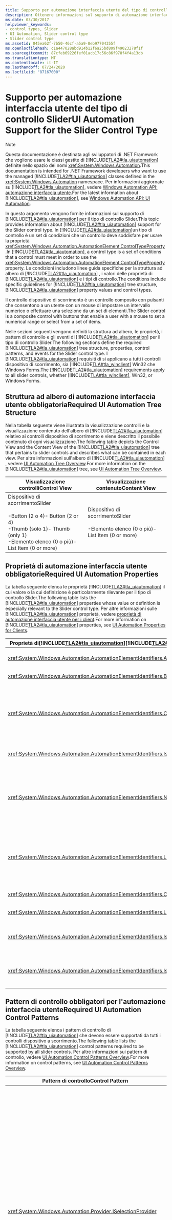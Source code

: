 ```yaml
---
title: Supporto per automazione interfaccia utente del tipo di controllo Slider
description: Ottenere informazioni sul supporto di automazione interfaccia utente per il tipo di controllo Slider. Informazioni sulla struttura ad albero, le proprietà, i pattern di controllo e gli eventi di richiesti.
ms.date: 03/30/2017
helpviewer_keywords:
- control types, Slider
- UI Automation, Slider control type
- Slider control type
ms.assetid: 045ea62f-7b50-46cf-a5a9-8eb97704355f
ms.openlocfilehash: c1a447028abd914b12f6a25bd809f49023278f1f
ms.sourcegitcommit: 87cfeb69226fef01acb17c56c86f978f4f4a13db
ms.translationtype: MT
ms.contentlocale: it-IT
ms.lasthandoff: 07/24/2020
ms.locfileid: "87167000"
---
```

# <a name="ui-automation-support-for-the-slider-control-type"></a><span data-ttu-id="12e19-104">Supporto per automazione interfaccia utente del tipo di controllo Slider</span><span class="sxs-lookup"><span data-stu-id="12e19-104">UI Automation Support for the Slider Control Type</span></span>
> [!NOTE]
> <span data-ttu-id="12e19-105">Questa documentazione è destinata agli sviluppatori di .NET Framework che vogliono usare le classi gestite di [!INCLUDE[TLA2#tla_uiautomation](../../../includes/tla2sharptla-uiautomation-md.md)] definite nello spazio dei nomi <xref:System.Windows.Automation>.</span><span class="sxs-lookup"><span data-stu-id="12e19-105">This documentation is intended for .NET Framework developers who want to use the managed [!INCLUDE[TLA2#tla_uiautomation](../../../includes/tla2sharptla-uiautomation-md.md)] classes defined in the <xref:System.Windows.Automation> namespace.</span></span> <span data-ttu-id="12e19-106">Per informazioni aggiornate su [!INCLUDE[TLA2#tla_uiautomation](../../../includes/tla2sharptla-uiautomation-md.md)], vedere [Windows Automation API: automazione interfaccia utente](/windows/win32/winauto/entry-uiauto-win32).</span><span class="sxs-lookup"><span data-stu-id="12e19-106">For the latest information about [!INCLUDE[TLA2#tla_uiautomation](../../../includes/tla2sharptla-uiautomation-md.md)], see [Windows Automation API: UI Automation](/windows/win32/winauto/entry-uiauto-win32).</span></span>  
  
 <span data-ttu-id="12e19-107">In questo argomento vengono fornite informazioni sul supporto di [!INCLUDE[TLA2#tla_uiautomation](../../../includes/tla2sharptla-uiautomation-md.md)] per il tipo di controllo Slider.</span><span class="sxs-lookup"><span data-stu-id="12e19-107">This topic provides information about [!INCLUDE[TLA2#tla_uiautomation](../../../includes/tla2sharptla-uiautomation-md.md)] support for the Slider control type.</span></span> <span data-ttu-id="12e19-108">In [!INCLUDE[TLA2#tla_uiautomation](../../../includes/tla2sharptla-uiautomation-md.md)]un tipo di controllo è un set di condizioni che un controllo deve soddisfare per usare la proprietà <xref:System.Windows.Automation.AutomationElement.ControlTypeProperty> .</span><span class="sxs-lookup"><span data-stu-id="12e19-108">In [!INCLUDE[TLA2#tla_uiautomation](../../../includes/tla2sharptla-uiautomation-md.md)], a control type is a set of conditions that a control must meet in order to use the <xref:System.Windows.Automation.AutomationElement.ControlTypeProperty> property.</span></span> <span data-ttu-id="12e19-109">Le condizioni includono linee guida specifiche per la struttura ad albero di [!INCLUDE[TLA2#tla_uiautomation](../../../includes/tla2sharptla-uiautomation-md.md)] , i valori delle proprietà di [!INCLUDE[TLA2#tla_uiautomation](../../../includes/tla2sharptla-uiautomation-md.md)] e i tipi di controllo.</span><span class="sxs-lookup"><span data-stu-id="12e19-109">The conditions include specific guidelines for [!INCLUDE[TLA2#tla_uiautomation](../../../includes/tla2sharptla-uiautomation-md.md)] tree structure, [!INCLUDE[TLA2#tla_uiautomation](../../../includes/tla2sharptla-uiautomation-md.md)] property values and control types.</span></span>  
  
 <span data-ttu-id="12e19-110">Il controllo dispositivo di scorrimento è un controllo composito con pulsanti che consentono a un utente con un mouse di impostare un intervallo numerico o effettuare una selezione da un set di elementi.</span><span class="sxs-lookup"><span data-stu-id="12e19-110">The Slider control is a composite control with buttons that enable a user with a mouse to set a numerical range or select from a set of items.</span></span>  
  
 <span data-ttu-id="12e19-111">Nelle sezioni seguenti vengono definiti la struttura ad albero, le proprietà, i pattern di controllo e gli eventi di [!INCLUDE[TLA2#tla_uiautomation](../../../includes/tla2sharptla-uiautomation-md.md)] per il tipo di controllo Slider.</span><span class="sxs-lookup"><span data-stu-id="12e19-111">The following sections define the required [!INCLUDE[TLA2#tla_uiautomation](../../../includes/tla2sharptla-uiautomation-md.md)] tree structure, properties, control patterns, and events for the Slider control type.</span></span> <span data-ttu-id="12e19-112">I [!INCLUDE[TLA2#tla_uiautomation](../../../includes/tla2sharptla-uiautomation-md.md)] requisiti di si applicano a tutti i controlli dispositivo di scorrimento, sia [!INCLUDE[TLA#tla_winclient](../../../includes/tlasharptla-winclient-md.md)] Win32 che Windows Forms.</span><span class="sxs-lookup"><span data-stu-id="12e19-112">The [!INCLUDE[TLA2#tla_uiautomation](../../../includes/tla2sharptla-uiautomation-md.md)] requirements apply to all slider controls, whether [!INCLUDE[TLA#tla_winclient](../../../includes/tlasharptla-winclient-md.md)], Win32, or Windows Forms.</span></span>  
  
<a name="Required_UI_Automation_Tree_Structure"></a>
## <a name="required-ui-automation-tree-structure"></a><span data-ttu-id="12e19-113">Struttura ad albero di automazione interfaccia utente obbligatoria</span><span class="sxs-lookup"><span data-stu-id="12e19-113">Required UI Automation Tree Structure</span></span>  
 <span data-ttu-id="12e19-114">Nella tabella seguente viene illustrata la visualizzazione controlli e la visualizzazione contenuto dell'albero di [!INCLUDE[TLA2#tla_uiautomation](../../../includes/tla2sharptla-uiautomation-md.md)] relativo ai controlli dispositivo di scorrimento e viene descritto il possibile contenuto di ogni visualizzazione.</span><span class="sxs-lookup"><span data-stu-id="12e19-114">The following table depicts the Control View and the Content View of the [!INCLUDE[TLA2#tla_uiautomation](../../../includes/tla2sharptla-uiautomation-md.md)] tree that pertains to slider controls and describes what can be contained in each view.</span></span> <span data-ttu-id="12e19-115">Per altre informazioni sull'albero di [!INCLUDE[TLA2#tla_uiautomation](../../../includes/tla2sharptla-uiautomation-md.md)] , vedere [UI Automation Tree Overview](ui-automation-tree-overview.md).</span><span class="sxs-lookup"><span data-stu-id="12e19-115">For more information on the [!INCLUDE[TLA2#tla_uiautomation](../../../includes/tla2sharptla-uiautomation-md.md)] tree, see [UI Automation Tree Overview](ui-automation-tree-overview.md).</span></span>  
  
|<span data-ttu-id="12e19-116">Visualizzazione controlli</span><span class="sxs-lookup"><span data-stu-id="12e19-116">Control View</span></span>|<span data-ttu-id="12e19-117">Visualizzazione contenuto</span><span class="sxs-lookup"><span data-stu-id="12e19-117">Content View</span></span>|  
|------------------|------------------|  
|<span data-ttu-id="12e19-118">Dispositivo di scorrimento</span><span class="sxs-lookup"><span data-stu-id="12e19-118">Slider</span></span><br /><br /> <span data-ttu-id="12e19-119">-Button (2 o 4)</span><span class="sxs-lookup"><span data-stu-id="12e19-119">-   Button (2 or 4)</span></span><br /><span data-ttu-id="12e19-120">-Thumb (solo 1)</span><span class="sxs-lookup"><span data-stu-id="12e19-120">-   Thumb (only 1)</span></span><br /><span data-ttu-id="12e19-121">-Elemento elenco (0 o più)</span><span class="sxs-lookup"><span data-stu-id="12e19-121">-   List Item (0 or more)</span></span>|<span data-ttu-id="12e19-122">Dispositivo di scorrimento</span><span class="sxs-lookup"><span data-stu-id="12e19-122">Slider</span></span><br /><br /> <span data-ttu-id="12e19-123">-Elemento elenco (0 o più)</span><span class="sxs-lookup"><span data-stu-id="12e19-123">-   List Item (0 or more)</span></span>|  
  
<a name="Required_UI_Automation_Properties"></a>
## <a name="required-ui-automation-properties"></a><span data-ttu-id="12e19-124">Proprietà di automazione interfaccia utente obbligatorie</span><span class="sxs-lookup"><span data-stu-id="12e19-124">Required UI Automation Properties</span></span>  
 <span data-ttu-id="12e19-125">La tabella seguente elenca le proprietà [!INCLUDE[TLA2#tla_uiautomation](../../../includes/tla2sharptla-uiautomation-md.md)] il cui valore o la cui definizione è particolarmente rilevante per il tipo di controllo Slider.</span><span class="sxs-lookup"><span data-stu-id="12e19-125">The following table lists the [!INCLUDE[TLA2#tla_uiautomation](../../../includes/tla2sharptla-uiautomation-md.md)] properties whose value or definition is especially relevant to the Slider control type.</span></span> <span data-ttu-id="12e19-126">Per altre informazioni sulle [!INCLUDE[TLA2#tla_uiautomation](../../../includes/tla2sharptla-uiautomation-md.md)] proprietà, vedere [proprietà di automazione interfaccia utente per i client](ui-automation-properties-for-clients.md).</span><span class="sxs-lookup"><span data-stu-id="12e19-126">For more information on [!INCLUDE[TLA2#tla_uiautomation](../../../includes/tla2sharptla-uiautomation-md.md)] properties, see [UI Automation Properties for Clients](ui-automation-properties-for-clients.md).</span></span>  
  
|<span data-ttu-id="12e19-127">Proprietà di[!INCLUDE[TLA2#tla_uiautomation](../../../includes/tla2sharptla-uiautomation-md.md)]</span><span class="sxs-lookup"><span data-stu-id="12e19-127">[!INCLUDE[TLA2#tla_uiautomation](../../../includes/tla2sharptla-uiautomation-md.md)] Property</span></span>|<span data-ttu-id="12e19-128">Valore</span><span class="sxs-lookup"><span data-stu-id="12e19-128">Value</span></span>|<span data-ttu-id="12e19-129">Note</span><span class="sxs-lookup"><span data-stu-id="12e19-129">Notes</span></span>|  
|------------------------------------------------------------------------------------|-----------|-----------|  
|<xref:System.Windows.Automation.AutomationElementIdentifiers.AutomationIdProperty>|<span data-ttu-id="12e19-130">Vedere le note.</span><span class="sxs-lookup"><span data-stu-id="12e19-130">See notes.</span></span>|<span data-ttu-id="12e19-131">Il valore di questa proprietà deve essere univoco in tutti i controlli in un'applicazione.</span><span class="sxs-lookup"><span data-stu-id="12e19-131">The value of this property needs to be unique across all controls in an application.</span></span>|  
|<xref:System.Windows.Automation.AutomationElementIdentifiers.BoundingRectangleProperty>|<span data-ttu-id="12e19-132">Vedere le note.</span><span class="sxs-lookup"><span data-stu-id="12e19-132">See notes.</span></span>|<span data-ttu-id="12e19-133">Il rettangolo più esterno che contiene l'intero controllo.</span><span class="sxs-lookup"><span data-stu-id="12e19-133">The outermost rectangle that contains the whole control.</span></span>|  
|<xref:System.Windows.Automation.AutomationElementIdentifiers.ClickablePointProperty>|<span data-ttu-id="12e19-134">Vedere le note</span><span class="sxs-lookup"><span data-stu-id="12e19-134">See notes</span></span>|<span data-ttu-id="12e19-135">La maggior parte dei controlli dispositivo di scorrimento deve generare l'eccezione <xref:System.Windows.Automation.NoClickablePointException> perché l'intero rettangolo di delimitazione del controllo dispositivo di scorrimento è occupato da controlli figlio.</span><span class="sxs-lookup"><span data-stu-id="12e19-135">The majority of slider controls must raise the <xref:System.Windows.Automation.NoClickablePointException> because the entire bounding rectangle of the slider control is occupied by child controls.</span></span>|  
|<xref:System.Windows.Automation.AutomationElementIdentifiers.IsKeyboardFocusableProperty>|<span data-ttu-id="12e19-136">Vedere le note.</span><span class="sxs-lookup"><span data-stu-id="12e19-136">See notes.</span></span>|<span data-ttu-id="12e19-137">Se il controllo può ricevere lo stato attivo, deve supportare questa proprietà.</span><span class="sxs-lookup"><span data-stu-id="12e19-137">If the control can receive keyboard focus, it must support this property.</span></span>|  
|<xref:System.Windows.Automation.AutomationElementIdentifiers.NameProperty>|<span data-ttu-id="12e19-138">Vedere le note.</span><span class="sxs-lookup"><span data-stu-id="12e19-138">See notes.</span></span>|<span data-ttu-id="12e19-139">Il nome del controllo di modifica viene in genere generato da un'etichetta di testo statico.</span><span class="sxs-lookup"><span data-stu-id="12e19-139">The name of the edit control is typically generated from a static text label.</span></span> <span data-ttu-id="12e19-140">Se non è presente alcuna etichetta di testo statico, un valore di proprietà per `Name` deve essere assegnato dallo sviluppatore dell'applicazione.</span><span class="sxs-lookup"><span data-stu-id="12e19-140">If there is not a static text label, a property value for `Name` must be assigned by the application developer.</span></span> <span data-ttu-id="12e19-141">La proprietà `Name` non deve mai includere il contenuto testuale del controllo di modifica.</span><span class="sxs-lookup"><span data-stu-id="12e19-141">The `Name` property should never contain the textual contents of the edit control.</span></span>|  
|<xref:System.Windows.Automation.AutomationElementIdentifiers.LabeledByProperty>|<span data-ttu-id="12e19-142">Vedere le note.</span><span class="sxs-lookup"><span data-stu-id="12e19-142">See notes.</span></span>|<span data-ttu-id="12e19-143">Se è presente un'etichetta di testo statico associata al controllo, questa proprietà deve esporre un riferimento a tale controllo.</span><span class="sxs-lookup"><span data-stu-id="12e19-143">If there is a static text label associated with the control, then this property must expose a reference to that control.</span></span> <span data-ttu-id="12e19-144">Se il controllo testo è un sottocomponente di un altro controllo, non avrà una proprietà `LabeledBy` impostata.</span><span class="sxs-lookup"><span data-stu-id="12e19-144">If the text control is a subcomponent of another control, it will not have a `LabeledBy` property set.</span></span>|  
|<xref:System.Windows.Automation.AutomationElementIdentifiers.ControlTypeProperty>|<span data-ttu-id="12e19-145">Dispositivo di scorrimento</span><span class="sxs-lookup"><span data-stu-id="12e19-145">Slider</span></span>|<span data-ttu-id="12e19-146">Questo valore è uguale per tutti i framework dell' [!INCLUDE[TLA2#tla_ui](../../../includes/tla2sharptla-ui-md.md)] .</span><span class="sxs-lookup"><span data-stu-id="12e19-146">This value is the same for all [!INCLUDE[TLA2#tla_ui](../../../includes/tla2sharptla-ui-md.md)] frameworks.</span></span>|  
|<xref:System.Windows.Automation.AutomationElementIdentifiers.LocalizedControlTypeProperty>|<span data-ttu-id="12e19-147">"slider"</span><span class="sxs-lookup"><span data-stu-id="12e19-147">"slider"</span></span>|<span data-ttu-id="12e19-148">Stringa localizzata corrispondente al tipo di controllo Edit.</span><span class="sxs-lookup"><span data-stu-id="12e19-148">Localized string corresponding to the Edit Control Type.</span></span>|  
|<xref:System.Windows.Automation.AutomationElementIdentifiers.IsContentElementProperty>|<span data-ttu-id="12e19-149">True</span><span class="sxs-lookup"><span data-stu-id="12e19-149">True</span></span>|<span data-ttu-id="12e19-150">Il controllo di modifica viene sempre incluso nella visualizzazione contenuto dell'albero di [!INCLUDE[TLA2#tla_uiautomation](../../../includes/tla2sharptla-uiautomation-md.md)] .</span><span class="sxs-lookup"><span data-stu-id="12e19-150">The edit control is always included in the content view of the [!INCLUDE[TLA2#tla_uiautomation](../../../includes/tla2sharptla-uiautomation-md.md)] tree.</span></span>|  
|<xref:System.Windows.Automation.AutomationElementIdentifiers.IsControlElementProperty>|<span data-ttu-id="12e19-151">True</span><span class="sxs-lookup"><span data-stu-id="12e19-151">True</span></span>|<span data-ttu-id="12e19-152">Il controllo di modifica viene sempre incluso nella visualizzazione controlli dell'albero di [!INCLUDE[TLA2#tla_uiautomation](../../../includes/tla2sharptla-uiautomation-md.md)] .</span><span class="sxs-lookup"><span data-stu-id="12e19-152">The edit control is always included in the control view of the [!INCLUDE[TLA2#tla_uiautomation](../../../includes/tla2sharptla-uiautomation-md.md)] tree.</span></span>|  
  
<a name="Required_UI_Automation_Control_Patterns"></a>
## <a name="required-ui-automation-control-patterns"></a><span data-ttu-id="12e19-153">Pattern di controllo obbligatori per l'automazione interfaccia utente</span><span class="sxs-lookup"><span data-stu-id="12e19-153">Required UI Automation Control Patterns</span></span>  
 <span data-ttu-id="12e19-154">La tabella seguente elenca i pattern di controllo di [!INCLUDE[TLA2#tla_uiautomation](../../../includes/tla2sharptla-uiautomation-md.md)] che devono essere supportati da tutti i controlli dispositivo a scorrimento.</span><span class="sxs-lookup"><span data-stu-id="12e19-154">The following table lists the [!INCLUDE[TLA2#tla_uiautomation](../../../includes/tla2sharptla-uiautomation-md.md)] control patterns required to be supported by all slider controls.</span></span> <span data-ttu-id="12e19-155">Per altre informazioni sui pattern di controllo, vedere [UI Automation Control Patterns Overview](ui-automation-control-patterns-overview.md).</span><span class="sxs-lookup"><span data-stu-id="12e19-155">For more information on control patterns, see [UI Automation Control Patterns Overview](ui-automation-control-patterns-overview.md).</span></span>  
  
|<span data-ttu-id="12e19-156">Pattern di controllo</span><span class="sxs-lookup"><span data-stu-id="12e19-156">Control Pattern</span></span>|<span data-ttu-id="12e19-157">Supporto</span><span class="sxs-lookup"><span data-stu-id="12e19-157">Support</span></span>|<span data-ttu-id="12e19-158">Note</span><span class="sxs-lookup"><span data-stu-id="12e19-158">Notes</span></span>|  
|---------------------|-------------|-----------|  
|<xref:System.Windows.Automation.Provider.ISelectionProvider>|<span data-ttu-id="12e19-159">Dipende da</span><span class="sxs-lookup"><span data-stu-id="12e19-159">Depends</span></span>|<span data-ttu-id="12e19-160">Un dispositivo di scorrimento deve supportare il pattern di controllo Selection se il contenuto rappresenta un valore incluso in un set discreto di opzioni.</span><span class="sxs-lookup"><span data-stu-id="12e19-160">A slider should support the Selection control pattern if the content represents one value among a discrete set of options.</span></span> <span data-ttu-id="12e19-161">Se il pattern di controllo Selection è supportato, la selezione corrispondente deve essere esposta come uno o più elementi di elenco figlio del dispositivo di scorrimento.</span><span class="sxs-lookup"><span data-stu-id="12e19-161">When the Selection control pattern is supported, the corresponding selection must be exposed as one or more child list items of the slider.</span></span>|  
|<xref:System.Windows.Automation.Provider.IRangeValueProvider>|<span data-ttu-id="12e19-162">Dipende da</span><span class="sxs-lookup"><span data-stu-id="12e19-162">Depends</span></span>|<span data-ttu-id="12e19-163">Un dispositivo di scorrimento deve supportare il pattern di controllo RangeValue se il contenuto può essere impostato su un valore incluso in un intervallo numerico.</span><span class="sxs-lookup"><span data-stu-id="12e19-163">A slider should support the RangeValue control pattern if the content can be set to a value within a numerical range.</span></span>|  
|<xref:System.Windows.Automation.Provider.IValueProvider>|<span data-ttu-id="12e19-164">Dipende da</span><span class="sxs-lookup"><span data-stu-id="12e19-164">Depends</span></span>|<span data-ttu-id="12e19-165">Un dispositivo di scorrimento deve supportare il pattern di controllo Value se il contenuto rappresenta un valore incluso in un set discreto di opzioni.</span><span class="sxs-lookup"><span data-stu-id="12e19-165">A slider should support the Value control pattern if the content represents one value among a discrete set of options.</span></span>|  
  
<a name="Required_UI_Automation_Events"></a>
## <a name="required-ui-automation-events"></a><span data-ttu-id="12e19-166">Eventi di automazione interfaccia utente obbligatori</span><span class="sxs-lookup"><span data-stu-id="12e19-166">Required UI Automation Events</span></span>  
 <span data-ttu-id="12e19-167">La tabella seguente elenca gli eventi dell' [!INCLUDE[TLA2#tla_uiautomation](../../../includes/tla2sharptla-uiautomation-md.md)] che devono essere supportati da tutti i controlli dispositivo di scorrimento.</span><span class="sxs-lookup"><span data-stu-id="12e19-167">The following table lists the [!INCLUDE[TLA2#tla_uiautomation](../../../includes/tla2sharptla-uiautomation-md.md)] events required to be supported by all slider controls.</span></span>  
  
 <span data-ttu-id="12e19-168">Per altre informazioni sugli eventi, vedere [UI Automation Events Overview](ui-automation-events-overview.md).</span><span class="sxs-lookup"><span data-stu-id="12e19-168">For more information on events, see [UI Automation Events Overview](ui-automation-events-overview.md).</span></span>  
  
|<span data-ttu-id="12e19-169">o[!INCLUDE[TLA2#tla_uiautomation](../../../includes/tla2sharptla-uiautomation-md.md)]</span><span class="sxs-lookup"><span data-stu-id="12e19-169">[!INCLUDE[TLA2#tla_uiautomation](../../../includes/tla2sharptla-uiautomation-md.md)] Event</span></span>|<span data-ttu-id="12e19-170">Supporto</span><span class="sxs-lookup"><span data-stu-id="12e19-170">Support</span></span>|<span data-ttu-id="12e19-171">Note</span><span class="sxs-lookup"><span data-stu-id="12e19-171">Notes</span></span>|  
|---------------------------------------------------------------------------------|-------------|-----------|  
|<xref:System.Windows.Automation.SelectionPatternIdentifiers.InvalidatedEvent>|<span data-ttu-id="12e19-172">Dipende da</span><span class="sxs-lookup"><span data-stu-id="12e19-172">Depends</span></span>|<span data-ttu-id="12e19-173">Nessuno</span><span class="sxs-lookup"><span data-stu-id="12e19-173">None</span></span>|  
|<span data-ttu-id="12e19-174">Evento di modifica della proprietà<xref:System.Windows.Automation.AutomationElementIdentifiers.BoundingRectangleProperty></span><span class="sxs-lookup"><span data-stu-id="12e19-174"><xref:System.Windows.Automation.AutomationElementIdentifiers.BoundingRectangleProperty> property-changed event</span></span>|<span data-ttu-id="12e19-175">Richiesto</span><span class="sxs-lookup"><span data-stu-id="12e19-175">Required</span></span>|<span data-ttu-id="12e19-176">Nessuno</span><span class="sxs-lookup"><span data-stu-id="12e19-176">None</span></span>|  
|<span data-ttu-id="12e19-177">Evento di modifica della proprietà<xref:System.Windows.Automation.AutomationElementIdentifiers.IsOffscreenProperty></span><span class="sxs-lookup"><span data-stu-id="12e19-177"><xref:System.Windows.Automation.AutomationElementIdentifiers.IsOffscreenProperty> property-changed event</span></span>|<span data-ttu-id="12e19-178">Richiesto</span><span class="sxs-lookup"><span data-stu-id="12e19-178">Required</span></span>|<span data-ttu-id="12e19-179">Nessuno</span><span class="sxs-lookup"><span data-stu-id="12e19-179">None</span></span>|  
|<span data-ttu-id="12e19-180">Evento di modifica della proprietà<xref:System.Windows.Automation.AutomationElementIdentifiers.IsEnabledProperty></span><span class="sxs-lookup"><span data-stu-id="12e19-180"><xref:System.Windows.Automation.AutomationElementIdentifiers.IsEnabledProperty> property-changed event</span></span>|<span data-ttu-id="12e19-181">Richiesto</span><span class="sxs-lookup"><span data-stu-id="12e19-181">Required</span></span>|<span data-ttu-id="12e19-182">Nessuno</span><span class="sxs-lookup"><span data-stu-id="12e19-182">None</span></span>|  
|<span data-ttu-id="12e19-183">Evento di modifica della proprietà<xref:System.Windows.Automation.RangeValuePatternIdentifiers.ValueProperty></span><span class="sxs-lookup"><span data-stu-id="12e19-183"><xref:System.Windows.Automation.RangeValuePatternIdentifiers.ValueProperty> property-changed event</span></span>|<span data-ttu-id="12e19-184">Dipende da</span><span class="sxs-lookup"><span data-stu-id="12e19-184">Depends</span></span>|<span data-ttu-id="12e19-185">Nessuno</span><span class="sxs-lookup"><span data-stu-id="12e19-185">None</span></span>|  
|<xref:System.Windows.Automation.AutomationElementIdentifiers.AutomationFocusChangedEvent>|<span data-ttu-id="12e19-186">Richiesto</span><span class="sxs-lookup"><span data-stu-id="12e19-186">Required</span></span>|<span data-ttu-id="12e19-187">Nessuno</span><span class="sxs-lookup"><span data-stu-id="12e19-187">None</span></span>|  
|<xref:System.Windows.Automation.AutomationElementIdentifiers.StructureChangedEvent>|<span data-ttu-id="12e19-188">Richiesto</span><span class="sxs-lookup"><span data-stu-id="12e19-188">Required</span></span>|<span data-ttu-id="12e19-189">Nessuno</span><span class="sxs-lookup"><span data-stu-id="12e19-189">None</span></span>|  
  
## <a name="see-also"></a><span data-ttu-id="12e19-190">Vedere anche</span><span class="sxs-lookup"><span data-stu-id="12e19-190">See also</span></span>

- <xref:System.Windows.Automation.ControlType.Slider>
- [<span data-ttu-id="12e19-191">Cenni preliminari sui tipi di controllo per l'automazione interfaccia utente</span><span class="sxs-lookup"><span data-stu-id="12e19-191">UI Automation Control Types Overview</span></span>](ui-automation-control-types-overview.md)
- [<span data-ttu-id="12e19-192">Cenni preliminari su automazione interfaccia utente</span><span class="sxs-lookup"><span data-stu-id="12e19-192">UI Automation Overview</span></span>](ui-automation-overview.md)
